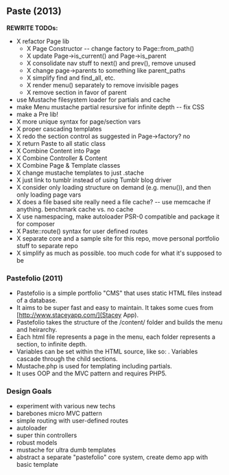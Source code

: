 ## Paste (2013)

**REWRITE TODOs:**

- X refactor Page lib
	- X Page Constructor -- change factory to Page::from_path()
	- X update Page->is_current() and Page->is\_parent
	- X consolidate nav stuff to next() and prev(), remove unused
	- X change page->parents to something like parent_paths
	- X simplify find and find_all, etc.
	- X render menu() separately to remove invisible pages
	- X remove section in favor of parent
- use Mustache filesystem loader for partials and cache
- make Menu mustache partial resursive for infinite depth -- fix CSS
- make a Pre lib!
- X more unique syntax for page/section vars
- X proper cascading templates
- X redo the section control as suggested in Page->factory? no
- X return Paste to all static class
- X Combine Content into Page
- X Combine Controller & Content
- X Combine Page & Template classes
- X change mustache templates to just .stache
- X just link to tumblr instead of using Tumblr blog driver
- X consider only loading structure on demand (e.g. menu()), and then only loading page vars
- X does a file based site really need a file cache? -- use memcache if anything. benchmark cache vs. no cache
- X use namespacing, make autoloader PSR-0 compatible and package it for composer
- X Paste::route() syntax for user defined routes
- X separate core and a sample site for this repo, move personal portfolio stuff to separate repo
- X simplify as much as possible. too much code for what it's supposed to be



### Pastefolio (2011)

- Pastefolio is a simple portfolio "CMS" that uses static HTML files instead of a database.
- It aims to be super fast and easy to maintain. It takes some cues from [http://www.staceyapp.com/](Stacey App).
- Pastefolio takes the structure of the /content/ folder and builds the menu and heirarchy. 
- Each html file represents a page in the menu, each folder represents a section, to infinite depth.
- Variables can be set within the HTML source, like so: <!-- @template: master -->. Variables cascade through the child sections.
- Mustache.php is used for templating including partials.
- It uses OOP and the MVC pattern and requires PHP5.

### Design Goals

* experiment with various new techs
* barebones micro MVC pattern
* simple routing with user-defined routes
* autoloader
* super thin controllers
* robust models
* mustache for ultra dumb templates
* abstract a separate "pastefolio" core system, create demo app with basic template